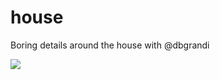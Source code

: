 house
=====

Boring details around the house with @dbgrandi

![](https://ortastuff.s3.amazonaws.com/2013/images/26/dave.jpg)
